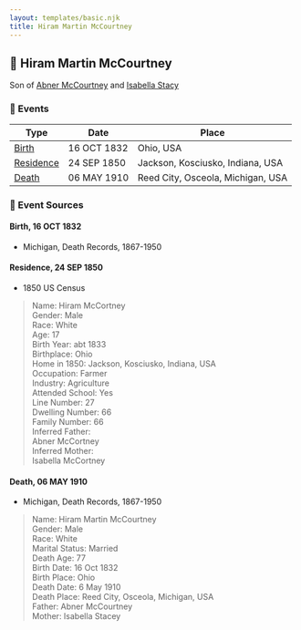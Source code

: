 ```yaml
---
layout: templates/basic.njk
title: Hiram Martin McCourtney
---
```

## 🔵 Hiram Martin McCourtney

Son of [Abner McCourtney](/people/7/72592264) and [Isabella Stacy](/people/9/91476553)

### 📆 Events

Type | Date | Place
------ | ------ | ------
[Birth](#event-f1b61709-bbc7-448e-a7f1-71e6658221c4) | 16 OCT 1832 | Ohio, USA
[Residence](#event-046e8424-519c-4a31-b0b4-abc5ad91d88b) | 24 SEP 1850 | Jackson, Kosciusko, Indiana, USA
[Death](#event-68010cb2-4115-4a52-86e9-7e007714a8fc) | 06 MAY 1910 | Reed City, Osceola, Michigan, USA

### 📰 Event Sources

#### <a id="event-f1b61709-bbc7-448e-a7f1-71e6658221c4"></a> Birth, 16 OCT 1832
* Michigan, Death Records, 1867-1950

#### <a id="event-046e8424-519c-4a31-b0b4-abc5ad91d88b"></a> Residence, 24 SEP 1850
* 1850 US Census
>   
  > Name: Hiram McCortney  
  > Gender: Male  
  > Race: White  
  > Age: 17  
  > Birth Year: abt 1833  
  > Birthplace: Ohio  
  > Home in 1850: Jackson, Kosciusko, Indiana, USA  
  > Occupation: Farmer  
  > Industry: Agriculture  
  > Attended School: Yes  
  > Line Number: 27  
  > Dwelling Number: 66  
  > Family Number: 66  
  > Inferred Father:   
  > Abner McCortney  
  > Inferred Mother:   
  > Isabella McCortney

#### <a id="event-68010cb2-4115-4a52-86e9-7e007714a8fc"></a> Death, 06 MAY 1910
* Michigan, Death Records, 1867-1950
>   
  > Name: Hiram Martin McCourtney  
  > Gender: Male  
  > Race: White  
  > Marital Status: Married  
  > Death Age: 77  
  > Birth Date: 16 Oct 1832  
  > Birth Place: Ohio  
  > Death Date: 6 May 1910  
  > Death Place: Reed City, Osceola, Michigan, USA  
  > Father: Abner McCourtney  
  > Mother: Isabella Stacey